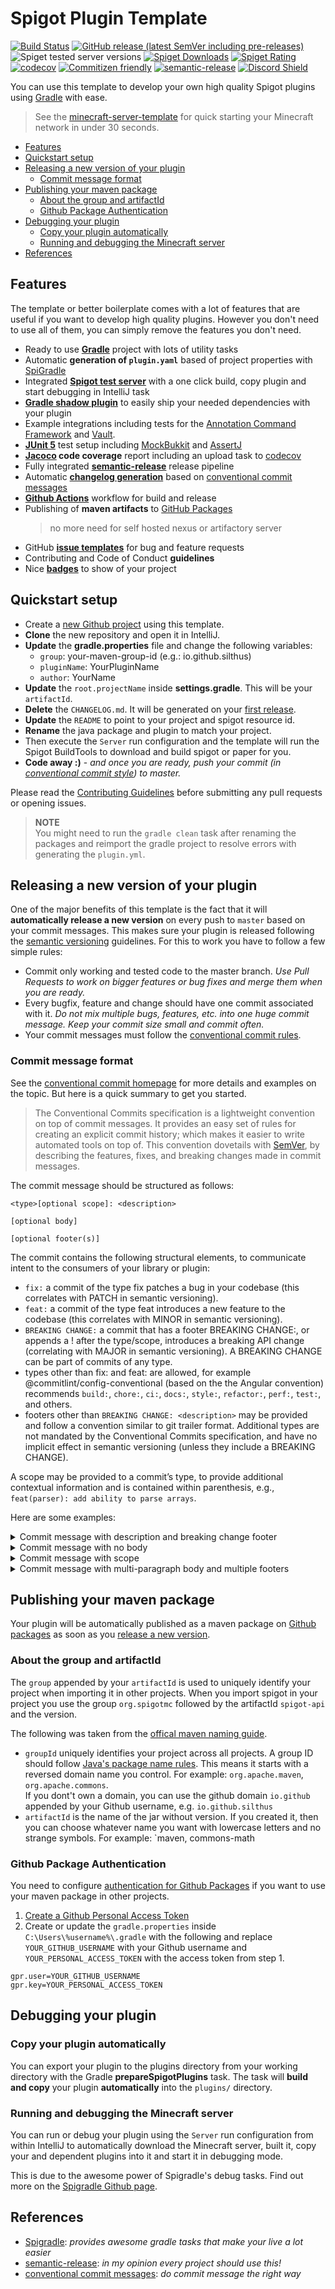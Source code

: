 # Spigot Plugin Template

[![Build Status](https://github.com/Vicen621/<repository>/workflows/Build/badge.svg)](../../actions?query=workflow%3ABuild)
[![GitHub release (latest SemVer including pre-releases)](https://img.shields.io/github/v/release/Vicen621/<repository>?include_prereleases&label=release)](../../releases)
![Spiget tested server versions](https://img.shields.io/spiget/tested-versions/79903)
[![Spiget Downloads](https://img.shields.io/spiget/downloads/79903)](https://www.spigotmc.org/resources/splugintemplate.79903/)
[![Spiget Rating](https://img.shields.io/spiget/rating/79903)](https://www.spigotmc.org/resources/splugintemplate.79903/)
[![codecov](https://codecov.io/gh/Vicen621/<repository>/branch/master/graph/badge.svg)](https://codecov.io/gh/Vicen621/<repository>)
[![Commitizen friendly](https://img.shields.io/badge/commitizen-friendly-brightgreen.svg)](http://commitizen.github.io/cz-cli/)
[![semantic-release](https://img.shields.io/badge/%20%20%F0%9F%93%A6%F0%9F%9A%80-semantic--release-e10079.svg)](https://github.com/semantic-release/semantic-release)
[![Discord Shield](https://discordapp.com/api/guilds/905798902874267690/widget.png?style=shield)](https://discord.gg/HSU8FtgjVD)

You can use this template to develop your own high quality Spigot plugins using [Gradle](https://gradle.org/) with ease.

> See the [minecraft-server-template](https://github.com/Silthus/minecraft-server-template) for quick starting your Minecraft network in under 30 seconds.

* [Features](#features)
* [Quickstart setup](#quickstart-setup)
* [Releasing a new version of your plugin](#releasing-a-new-version-of-your-plugin)
  * [Commit message format](#commit-message-format)
* [Publishing your maven package](#publishing-your-maven-package)
  * [About the group and artifactId](#about-the-group-and-artifactid)
  * [Github Package Authentication](#github-package-authentication)
* [Debugging your plugin](#debugging-your-plugin)
  * [Copy your plugin automatically](#copy-your-plugin-automatically)
  * [Running and debugging the Minecraft server](#running-and-debugging-the-minecraft-server)
* [References](#references)

## Features

The template or better boilerplate comes with a lot of features that are useful if you want to develop high quality plugins. However you don't need to use all of them, you can simply remove the features you don't need.

* Ready to use [**Gradle**](https://gradle.org/) project with lots of utility tasks
* Automatic **generation of `plugin.yaml`** based of project properties with [SpiGradle](https://github.com/EntryPointKR/Spigradle/)
* Integrated [**Spigot test server**](https://github.com/EntryPointKR/Spigradle/) with a one click build, copy plugin and start debugging in IntelliJ task 
* [**Gradle shadow plugin**](https://imperceptiblethoughts.com/shadow/) to easily ship your needed dependencies with your plugin
* Example integrations including tests for the [Annotation Command Framework](https://github.com/aikar/commands/) and [Vault](https://github.com/MilkBowl/VaultAPI).
* **[JUnit 5](https://junit.org/junit5/docs/current/user-guide/)** test setup including [MockBukkit](https://github.com/seeseemelk/MockBukkit) and [AssertJ](https://joel-costigliola.github.io/assertj/)
* **[Jacoco](https://github.com/jacoco/jacoco) code coverage** report including an upload task to [codecov](https://codecov.io/) 
* Fully integrated [**semantic-release**](https://semantic-release.gitbook.io/semantic-release/) release pipeline 
* Automatic [**changelog generation**](https://github.com/semantic-release/changelog) based on [conventional commit messages](https://www.conventionalcommits.org/)
* [**Github Actions**](https://github.com/features/actions) workflow for build and release
* Publishing of **maven artifacts** to [GitHub Packages](https://github.com/features/packages)
  > no more need for self hosted nexus or artifactory server
* GitHub [**issue templates**](https://help.github.com/en/github/building-a-strong-community/configuring-issue-templates-for-your-repository) for bug and feature requests
* Contributing and Code of Conduct **guidelines**
* Nice [**badges**](https://shields.io) to show of your project

## Quickstart setup

* Create a [new Github project](https://github.com/Vicen621/<repository>/generate) using this template.
* **Clone** the new repository and open it in IntelliJ.
* **Update** the **gradle.properties** file and change the following variables:
  * `group`: your-maven-group-id (e.g.: io.github.silthus)
  * `pluginName`: YourPluginName
  * `author`: YourName
* **Update** the `root.projectName` inside **settings.gradle**. This will be your `artifactId`.
* **Delete** the  `CHANGELOG.md`. It will be generated on your [first release](#releasing-a-new-version-of-your-plugin).
* **Update** the `README` to point to your project and spigot resource id.
* **Rename** the java package and plugin to match your project.
* Then execute the `Server` run configuration and the template will run the Spigot BuildTools to download and build spigot or paper for you.
* **Code away :)** - *and once you are ready, push your commit (in [conventional commit style](#commit-message-format)) to master.*

Please read the [Contributing Guidelines](CONTRIBUTING.md) before submitting any pull requests or opening issues.

> **NOTE**  
> You might need to run the `gradle clean` task after renaming the packages and reimport the gradle project to resolve errors with generating the `plugin.yml`.

## Releasing a new version of your plugin

One of the major benefits of this template is the fact that it will **automatically release a new version** on every push to `master` based on your commit messages. This makes sure your plugin is released following the [semantic versioning](https://semver.org/) guidelines. For this to work you have to follow a few simple rules:

* Commit only working and tested code to the master branch. *Use Pull Requests to work on bigger features or bug fixes and merge them when you are ready.*
* Every bugfix, feature and change should have one commit associated with it. *Do not mix multiple bugs, features, etc. into one huge commit message. Keep your commit size small and commit often.*
* Your commit messages must follow the [conventional commit rules](https://www.conventionalcommits.org/).

### Commit message format

See the [conventional commit homepage](https://www.conventionalcommits.org/) for more details and examples on the topic. But here is a quick summary to get you started.

> The Conventional Commits specification is a lightweight convention on top of commit messages. It provides an easy set of rules for creating an explicit commit history; which makes it easier to write automated tools on top of. This convention dovetails with [SemVer](http://semver.org/), by describing the features, fixes, and breaking changes made in commit messages.

The commit message should be structured as follows:

```text
<type>[optional scope]: <description>

[optional body]

[optional footer(s)]
```

The commit contains the following structural elements, to communicate intent to the consumers of your library or plugin:

* `fix:` a commit of the type fix patches a bug in your codebase (this correlates with PATCH in semantic versioning).
* `feat:` a commit of the type feat introduces a new feature to the codebase (this correlates with MINOR in semantic versioning).
* `BREAKING CHANGE:` a commit that has a footer BREAKING CHANGE:, or appends a ! after the type/scope, introduces a breaking API change (correlating with MAJOR in semantic versioning). A BREAKING CHANGE can be part of commits of any type.
* types other than fix: and feat: are allowed, for example @commitlint/config-conventional (based on the the Angular convention) recommends `build:`, `chore:`, `ci:`, `docs:`, `style:`, `refactor:`, `perf:`, `test:`, and others.
* footers other than `BREAKING CHANGE: <description>` may be provided and follow a convention similar to git trailer format.
Additional types are not mandated by the Conventional Commits specification, and have no implicit effect in semantic versioning (unless they include a BREAKING CHANGE).

A scope may be provided to a commit’s type, to provide additional contextual information and is contained within parenthesis, e.g., `feat(parser): add ability to parse arrays`.

Here are some examples:

<details>
<summary>Commit message with description and breaking change footer</summary>

```text
feat: allow provided config object to extend other configs

BREAKING CHANGE: `extends` key in config file is now used for extending other config files
```

</details>

<details>
<summary>Commit message with no body</summary>

```text
docs: correct spelling of CHANGELOG
```

</details>

<details>
<summary>Commit message with scope</summary>

```text
feat(lang): add polish language
```

</details>

<details>
<summary>Commit message with multi-paragraph body and multiple footers</summary>

```text
fix: correct minor typos in code

see the issue for details

on typos fixed.

Reviewed-by: Z
Refs #133
```

</details>

## Publishing your maven package

Your plugin will be automatically published as a maven package on [Github packages](https://github.com/features/packages) as soon as you [release a new version](#releasing-a-new-version-of-your-plugin).

### About the group and artifactId

The `group` appended by your `artifactId` is used to uniquely identify your project when importing it in other projects. When you import spigot in your project you use the group `org.spigotmc` followed by the artifactId `spigot-api` and the version.

The following was taken from the [offical maven naming guide](https://maven.apache.org/guides/mini/guide-naming-conventions.html).

* `groupId` uniquely identifies your project across all projects. A group ID should follow [Java's package name rules](https://docs.oracle.com/javase/specs/jls/se6/html/packages.html#7.7). This means it starts with a reversed domain name you control. For example: `org.apache.maven`, `org.apache.commons`.  
  If you dont't own a domain, you can use the github domain `io.github` appended by your Github username, e.g. `io.github.silthus`
* `artifactId` is the name of the jar without version. If you created it, then you can choose whatever name you want with lowercase letters and no strange symbols. For example: `maven, commons-math

### Github Package Authentication

You need to configure [authentication for Github Packages](https://help.github.com/en/packages/using-github-packages-with-your-projects-ecosystem/configuring-gradle-for-use-with-github-packages#authenticating-to-github-packages) if you want to use your maven package in other projects.

1. [Create a Github Personal Access Token](https://help.github.com/en/github/authenticating-to-github/creating-a-personal-access-token-for-the-command-line)
2. Create or update the `gradle.properties` inside `C:\Users\%username%\.gradle` with the following and replace `YOUR_GITHUB_USERNAME` with your Github username and `YOUR_PERSONAL_ACCESS_TOKEN` with the access token from step 1.

```properties
gpr.user=YOUR_GITHUB_USERNAME
gpr.key=YOUR_PERSONAL_ACCESS_TOKEN
```

## Debugging your plugin

### Copy your plugin automatically

You can export your plugin to the plugins directory from your working directory with the Gradle **prepareSpigotPlugins** task. The task will **build and copy** your plugin **automatically** into the `plugins/` directory.

### Running and debugging the Minecraft server

You can run or debug your plugin using the `Server` run configuration from within IntelliJ to automatically download the Minecraft server, built it, copy your and dependent plugins into it and start it in debugging mode.

This is due to the awesome power of Spigradle's debug tasks. Find out more on the [Spigradle Github page](https://github.com/spigradle/spigradle).

## References

* [Spigradle](https://github.com/spigradle/spigradle/): *provides awesome gradle tasks that make your live a lot easier*
* [semantic-release](https://semantic-release.gitbook.io/semantic-release/): *in my opinion every project should use this!*
* [conventional commit messages](https://www.conventionalcommits.org/): *do commit message the right way*
